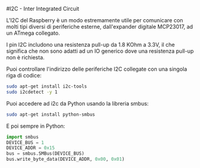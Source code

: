 <!--
---
name: I2C
description: Raspberry Pi pin i2c
type: info
pin:
  '3':
    name: Dati
    direction: both
    active: high
  '5':
    name: Clock
    direction: both
    active: high
  '27':
    name: Dati EEPROM
    direction: both
    active: high
  '28':
    name: Clock EEPROM
    direction: both
    active: high

-->
#I2C - Inter Integrated Circuit

L'I2C del Raspberry è un modo estremamente utile per comunicare con molti tipi diversi di periferiche esterne, dall'expander digitale MCP23017, ad un ATmega collegato.

I pin I2C includono una resistenza pull-up da 1.8 KOhm a 3.3V, il che significa che non sono adatti ad un IO generico dove una resistenza pull-up non è richiesta.

Puoi controllare l'indirizzo delle periferiche I2C collegate con una singola riga di codice:

```bash
sudo apt-get install i2c-tools
sudo i2cdetect -y 1
```

Puoi accedere ad i2c da Python usando la libreria smbus:

```bash
sudo apt-get install python-smbus
```

E poi sempre in Python:

```python
import smbus
DEVICE_BUS = 1
DEVICE_ADDR = 0x15
bus = smbus.SMBus(DEVICE_BUS)
bus.write_byte_data(DEVICE_ADDR, 0x00, 0x01)
```